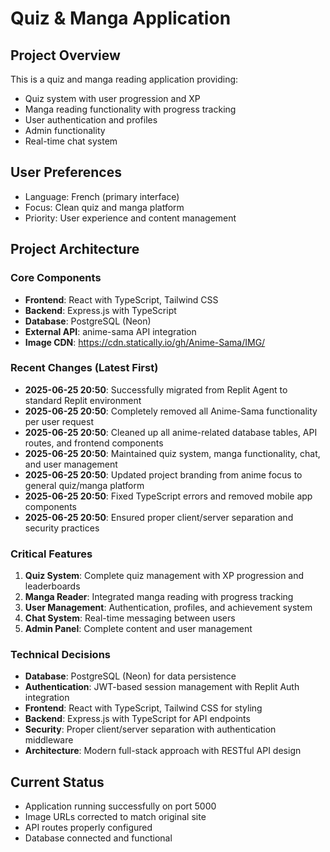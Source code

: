# Quiz & Manga Application

## Project Overview
This is a quiz and manga reading application providing:
- Quiz system with user progression and XP
- Manga reading functionality with progress tracking
- User authentication and profiles
- Admin functionality
- Real-time chat system

## User Preferences
- Language: French (primary interface)
- Focus: Clean quiz and manga platform
- Priority: User experience and content management

## Project Architecture

### Core Components
- **Frontend**: React with TypeScript, Tailwind CSS
- **Backend**: Express.js with TypeScript
- **Database**: PostgreSQL (Neon)
- **External API**: anime-sama API integration
- **Image CDN**: https://cdn.statically.io/gh/Anime-Sama/IMG/

### Recent Changes (Latest First)
- **2025-06-25 20:50**: Successfully migrated from Replit Agent to standard Replit environment
- **2025-06-25 20:50**: Completely removed all Anime-Sama functionality per user request
- **2025-06-25 20:50**: Cleaned up all anime-related database tables, API routes, and frontend components
- **2025-06-25 20:50**: Maintained quiz system, manga functionality, chat, and user management
- **2025-06-25 20:50**: Updated project branding from anime focus to general quiz/manga platform
- **2025-06-25 20:50**: Fixed TypeScript errors and removed mobile app components
- **2025-06-25 20:50**: Ensured proper client/server separation and security practices

### Critical Features
1. **Quiz System**: Complete quiz management with XP progression and leaderboards
2. **Manga Reader**: Integrated manga reading with progress tracking
3. **User Management**: Authentication, profiles, and achievement system
4. **Chat System**: Real-time messaging between users
5. **Admin Panel**: Complete content and user management

### Technical Decisions
- **Database**: PostgreSQL (Neon) for data persistence
- **Authentication**: JWT-based session management with Replit Auth integration
- **Frontend**: React with TypeScript, Tailwind CSS for styling
- **Backend**: Express.js with TypeScript for API endpoints
- **Security**: Proper client/server separation with authentication middleware
- **Architecture**: Modern full-stack approach with RESTful API design

## Current Status
- Application running successfully on port 5000
- Image URLs corrected to match original site
- API routes properly configured
- Database connected and functional